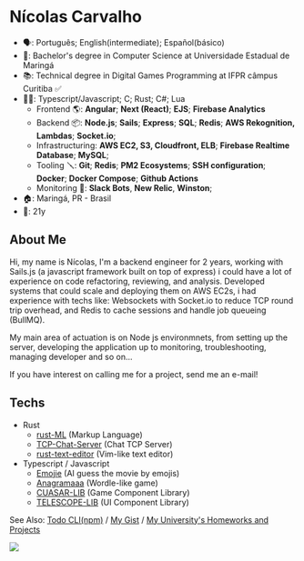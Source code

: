 # Nícolas Carvalho

- 🗣: Português; English(intermediate); Español(básico)
- 🏫: Bachelor's degree in Computer Science at Universidade Estadual de Maringá 
- 📚: Technical degree in Digital Games Programming at IFPR câmpus Curitiba ✅
- 👩‍💻: Typescript/Javascript; C; Rust; C#; Lua
  - Frontend 🌎: **Angular**; **Next (React)**; **EJS**; **Firebase Analytics**
  - Backend 📦: **Node.js**; **Sails**; **Express**; **SQL**; **Redis**; **AWS Rekognition, Lambdas**; **Socket.io**;
  - Infrastructuring: **AWS EC2, S3, Cloudfront, ELB**; **Firebase Realtime Database**; **MySQL**; 
  - Tooling 🪛: **Git**; **Redis**; **PM2 Ecosystems**; **SSH configuration**; **Docker**; **Docker Compose**; **Github Actions**
  - Monitoring 📡: **Slack Bots**, **New Relic**, **Winston**;
- 🏠: Maringá, PR - Brasil
- 👤: 21y

## About Me

Hi, my name is Nícolas, I'm a backend engineer for 2 years, working with Sails.js (a javascript framework built on top of express) i could have a lot of experience on code refactoring, reviewing, and analysis. Developed systems that could scale and deploying them on AWS EC2s, i had experience with techs like: Websockets with Socket.io to reduce TCP round trip overhead, and Redis to cache sessions and handle job queueing (BullMQ).

My main area of actuation is on Node js environmnets, from setting up the server, developing the application up to monitoring, troubleshooting, managing developer and so on...

If you have interest on calling me for a project, send me an e-mail!

## Techs 

- Rust
  - <a href="https://github.com/Cicolas/rust-ML">rust-ML</a> (Markup Language)
  - <a href="https://github.com/Cicolas/TCP-Chat-Server">TCP-Chat-Server</a> (Chat TCP Server)
  - <a href="https://github.com/Cicolas/rust-text-editor">rust-text-editor</a> (Vim-like text editor)
- Typescript / Javascript
  - <a href="https://github.com/Cicolas/Emojie">Emojie</a> (AI guess the movie by emojis)
  - <a href="https://github.com/Cicolas/Anagramaaa">Anagramaaa</a> (Wordle-like game)
  - <a href="https://github.com/Cicolas/CUASAR-LIB">CUASAR-LIB</a> (Game Component Library)
  - <a href="https://github.com/Cicolas/TELESCOPE-LIB">TELESCOPE-LIB</a> (UI Component Library)

See Also: 
  <a href="https://npmjs.com/package/@cicolas/todo-cli" target="_blank">Todo CLI(npm)</a> /
  <a href="https://gist.github.com/cicolas" target="_blank">My Gist</a> /
  <a href="https://github.com/CicolasCarvalho" target="_blank">My University's Homeworks and Projects</a>

<div>
  <a href="https://www.linkedin.com/in/n%C3%ADcolas-carvalho-2bb701252/" target="_blank">
    <image src="https://img.shields.io/badge/LinkedIn-0077B5?style=for-the-badge&logo=linkedin&logoColor=white" target="_blank"/>
  </a>
</div>
